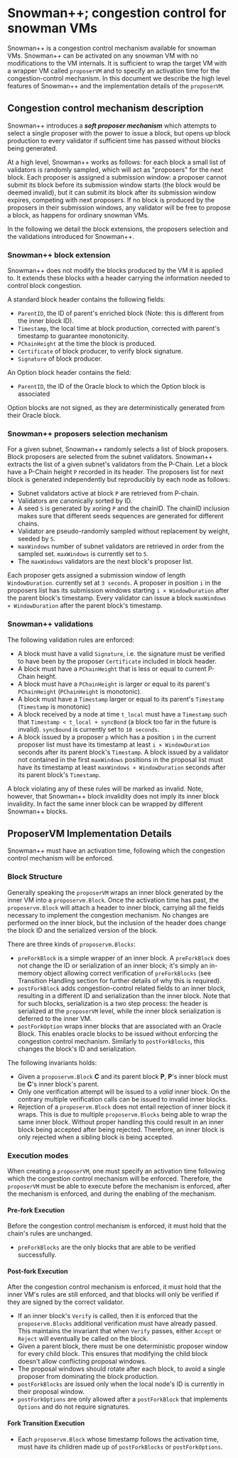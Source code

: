 # Snowman++; congestion control for snowman VMs

Snowman++ is a congestion control mechanism available for snowman VMs. Snowman++ can be activated on any snowman VM with no modifications to the VM internals. It is sufficient to wrap the target VM with a wrapper VM called `proposerVM` and to specify an activation time for the congestion-control mechanism. In this document we describe the high level features of Snowman++ and the implementation details of the `proposerVM`.

## Congestion control mechanism description

Snowman++ introduces a **_soft proposer mechanism_** which attempts to select a single proposer with the power to issue a block, but opens up block production to every validator if sufficient time has passed without blocks being generated.

At a high level, Snowman++ works as follows: for each block a small list of validators is randomly sampled, which will act as "proposers" for the next block. Each proposer is assigned a submission window: a proposer cannot submit its block before its submission window starts (the block would be deemed invalid), but it can submit its block after its submission window expires, competing with next proposers. If no block is produced by the proposers in their submission windows, any validator will be free to propose a block, as happens for ordinary snowman VMs.

In the following we detail the block extensions, the proposers selection and the validations introduced for Snowman++.

### Snowman++ block extension

Snowman++ does not modify the blocks produced by the VM it is applied to. It extends these blocks with a header carrying the information needed to control block congestion.

A standard block header contains the following fields:

- `ParentID`, the ID of parent's enriched block (Note: this is different from the inner block ID).
- `Timestamp`, the local time at block production, corrected with parent's timestamp to guarantee monotonicity.
- `PChainHeight` at the time the block is produced.
- `Certificate` of block producer, to verify block signature.
- `Signature` of block producer.

An Option block header contains the field:

- `ParentID`, the ID of the Oracle block to which the Option block is associated

Option blocks are not signed, as they are deterministically generated from their Oracle block.

### Snowman++ proposers selection mechanism

For a given subnet, Snowman++ randomly selects a list of block proposers. Block proposers are selected from the subnet validators. Snowman++ extracts the list of a given subnet's validators from the P-Chain. Let a block have a P-Chain height `P` recorded in its header. The proposers list for next block is generated independently but reproducibly by each node as follows:

- Subnet validators active at block `P` are retrieved from P-chain.
- Validators are canonically sorted by ID.
- A seed `S` is generated by xoring `P` and the chainID. The chainID inclusion makes sure that different seeds sequences are generated for different chains.
- Validator are pseudo-randomly sampled without replacement by weight, seeded by `S`.
- `maxWindows` number of subnet validators are retrieved in order from the sampled set. `maxWindows` is currently set to `5`.
- The `maxWindows` validators are the next block's proposer list.

Each proposer gets assigned a submission window of length `WindowDuration`. currently set at `3 seconds`.
A proposer in position `i` in the proposers list has its submission windows starting `i × WindowDuration` after the parent block's timestamp. Every validator can issue a block `maxWindows × WindowDuration` after the parent block's timestamp.

### Snowman++ validations

The following validation rules are enforced:

- A block must have a valid `Signature`, i.e. the signature must be verified to have been by the proposer `Certificate` included in block header.
- A block must have a `PChainHeight` that is less or equal to current P-Chain height.
- A block must have a `PChainHeight` is larger or equal to its parent's `PChainHeight` (`PChainHeight` is monotonic).
- A block must have a `Timestamp` larger or equal to its parent's `Timestamp` (`Timestamp` is monotonic)
- A block received by a node at time `t_local` must have a `Timestamp` such that `Timestamp < t_local + syncBond` (a block too far in the future is invalid). `syncBound` is currently set to `10 seconds`.
- A block issued by a proposer `p` which has a position `i` in the current proposer list must have its timestamp at least `i × WindowDuration` seconds after its parent block's `Timestamp`. A block issued by a validator not contained in the first `maxWindows` positions in the proposal list must have its timestamp at least `maxWindows × WindowDuration` seconds after its parent block's `Timestamp`.

A block violating any of these rules will be marked as invalid. Note, however, that Snowman++ block invalidity does not imply its inner block invalidity. In fact the same inner block can be wrapped by different Snowman++ blocks.

## ProposerVM Implementation Details

Snowman++ must have an activation time, following which the congestion control mechanism will be enforced.

### Block Structure

Generally speaking the `proposerVM` wraps an inner block generated by the inner VM into a `proposervm.Block`. Once the activation time has past, the `proposervm.Block` will attach a header to inner block, carrying all the fields necessary to implement the congestion mechanism. No changes are performed on the inner block, but the inclusion of the header does change the block ID and the serialized version of the block.

There are three kinds of `proposervm.Blocks`:

- `preForkBlock` is a simple wrapper of an inner block. A `preForkBlock` does not change the ID or serialization of an inner block; it's simply an in-memory object allowing correct verification of `preForkBlocks` (see Transition Handling section for further details of why this is required).
- `postForkBlock` adds congestion-control related fields to an inner block, resulting in a different ID and serialization than the inner block. Note that for such blocks, serialization is a two step process: the header is serialized at the `proposerVM` level, while the inner block serialization is deferred to the inner VM.
- `postForkOption` wraps inner blocks that are associated with an Oracle Block. This enables oracle blocks to be issued without enforcing the congestion control mechanism. Similarly to `postForkBlocks`, this changes the block's ID and serialization.

The following invariants holds:

- Given a `proposervm.Block` **C** and its parent block **P**, **P**'s inner block must be **C**'s inner block's parent.
- Only one verification attempt will be issued to a _valid_ inner block. On the contrary multiple verification calls can be issued to invalid inner blocks.
- Rejection of a `proposervm.Block` does not entail rejection of inner block it wraps. This is due to multiple `proposervm.Blocks` being able to wrap the same inner block. Without proper handling this could result in an inner block being accepted after being rejected. Therefore, an inner block is only rejected when a sibling block is being accepted.

### Execution modes

When creating a `proposerVM`, one must specify an activation time following which the congestion control mechanism will be enforced. Therefore, the `proposerVM` must be able to execute before the mechanism is enforced, after the mechanism is enforced, and during the enabling of the mechanism.

#### Pre-fork Execution

Before the congestion control mechanism is enforced, it must hold that the chain's rules are unchanged.

- `preForkBlocks` are the only blocks that are able to be verified successfully.

#### Post-fork Execution

After the congestion control mechanism is enforced, it must hold that the inner VM's rules are still enforced, and that blocks will only be verified if they are signed by the correct validator.

- If an inner block's `Verify` is called, then it is enforced that the `proposervm.Blocks` additional verification must have already passed. This maintains the invariant that when `Verify` passes, either `Accept` or `Reject` will eventually be called on the block.
- Given a parent block, there must be one deterministic proposer window for every child block. This ensures that modifying the child block doesn't allow conflicting proposal windows.
- The proposal windows should rotate after each block, to avoid a single proposer from dominating the block production.
- `postForkBlocks` are issued only when the local node's ID is currently in their proposal window.
- `postForkOptions` are only allowed after a `postForkBlock` that implements `Options` and do not require signatures.

#### Fork Transition Execution

- Each `proposervm.Block` whose timestamp follows the activation time, must have its children made up of `postForkBlocks` or `postForkOptions`.
